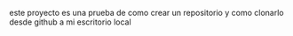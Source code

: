 este proyecto es una prueba de como crear un repositorio y como clonarlo desde github a mi escritorio local